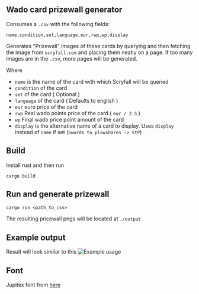 ## Wado card prizewall generator
Consumes a `.csv` with the following fields:
```
name,condition,set,language,eur,rwp,wp,display
```
Generates "Prizewall" images of these cards by querying and then fetching the image from `scryfall.com` and placing them neatly on a page.
If too many images are in the `.csv`, more pages will be generated.

Where
- `name` is the name of the card with which Scryfall will be queried
- `condition` of the card
- `set` of the card ( Optional )
- `language` of the card ( Defaults to english )
- `eur` euro price of the card
- `rwp` Real wado points price of the card ( `eur / 2.5` )
- `wp` Final wado price point amount of the card
- `display` is the alternative name of a card to display. Uses `display` instead of `name` if set (`Swords to plowshares -> StP`)


## Build 
Install rust and then run
```
cargo build
```


## Run and generate prizewall
```
cargo run <path_to_csv>
```

The resulting pricewall pngs will be located at `./output`

## Example output 
Result will look similar to this
![Example usage](output/prizewall_p2.png)

## Font
Jupitex font from [here](https://www.webprocomponents.com/jupitex-a-modern-font)
